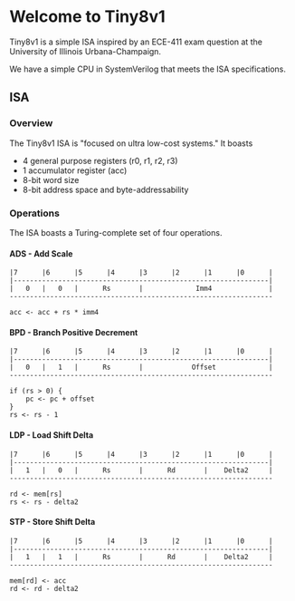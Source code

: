# Welcome to Tiny8v1

Tiny8v1 is a simple ISA inspired by an ECE-411 exam question at the University
of Illinois Urbana-Champaign. 

We have a simple CPU in SystemVerilog that meets the ISA specifications.

## ISA

### Overview

The Tiny8v1 ISA is "focused on ultra low-cost systems." It boasts
  * 4 general purpose registers (r0, r1, r2, r3)
  * 1 accumulator register (acc)
  * 8-bit word size
  * 8-bit address space and byte-addressability

### Operations

The ISA boasts a Turing-complete set of four operations.

#### ADS - Add Scale
```
|7      |6      |5      |4      |3      |2      |1      |0      |
|---------------------------------------------------------------|
|   0   |   0   |      Rs       |             Imm4              |
-----------------------------------------------------------------
```
```
acc <- acc + rs * imm4
```

#### BPD - Branch Positive Decrement
```
|7      |6      |5      |4      |3      |2      |1      |0      |
|---------------------------------------------------------------|
|   0   |   1   |      Rs       |            Offset             |
-----------------------------------------------------------------
```
```
if (rs > 0) {
    pc <- pc + offset
}
rs <- rs - 1
```

#### LDP - Load Shift Delta
```
|7      |6      |5      |4      |3      |2      |1      |0      |
|---------------------------------------------------------------|
|   1   |   0   |      Rs       |      Rd       |    Delta2     |
-----------------------------------------------------------------
```
```
rd <- mem[rs]
rs <- rs - delta2
```

#### STP - Store Shift Delta
```
|7      |6      |5      |4      |3      |2      |1      |0      |
|---------------------------------------------------------------|
|   1   |   1   |      Rs       |      Rd       |    Delta2     |
-----------------------------------------------------------------
```
```
mem[rd] <- acc
rd <- rd - delta2
```
